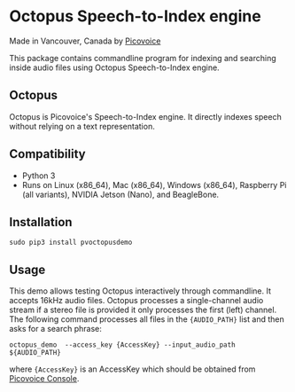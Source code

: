 # Octopus Speech-to-Index engine

Made in Vancouver, Canada by [Picovoice](https://picovoice.ai)

This package contains commandline program for indexing and searching inside audio files using Octopus Speech-to-Index engine.

## Octopus

Octopus is Picovoice's Speech-to-Index engine. It directly indexes speech without relying on a text representation.

## Compatibility

- Python 3
- Runs on Linux (x86_64), Mac (x86_64), Windows (x86_64), Raspberry Pi (all variants), NVIDIA Jetson (Nano), and BeagleBone.

## Installation


```console
sudo pip3 install pvoctopusdemo
```

## Usage

This demo allows testing Octopus interactively through commandline. It accepts 16kHz audio files. Octopus processes a single-channel audio stream if a stereo file is provided it only processes the first (left) channel. The following command processes all files in the `{AUDIO_PATH}` list and then asks for a search phrase:

```console
octopus_demo  --access_key {AccessKey} --input_audio_path ${AUDIO_PATH}
```
where `{AccessKey}` is an AccessKey which should be obtained from [Picovoice Console](https://picovoice.ai/console/).